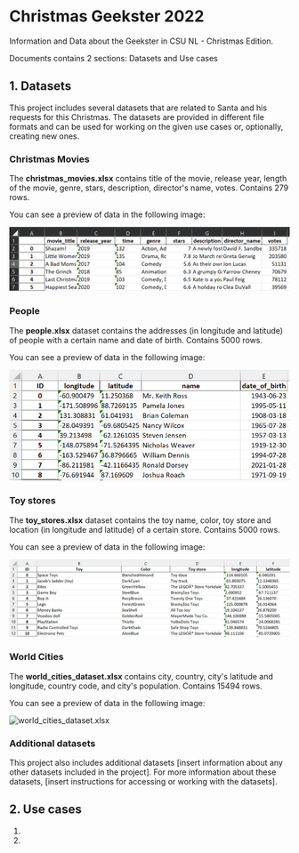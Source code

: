 # Christmas Geekster 2022
Information and Data about the Geekster in CSU NL - Christmas Edition.

Documents contains 2 sections: Datasets and Use cases

## 1. Datasets

This project includes several datasets that are related to Santa and his requests for this Christmas. The datasets are provided in different file formats and can be used for working on the given use cases or, optionally, creating new ones.

### Christmas Movies
The **christmas_movies.xlsx** contains title of the movie, release year, length of the movie, genre, stars, description, director's name, votes. Contains 279 rows.

You can see a preview of data in the following image:

![christmas_movies.xlsx](data_snapshots/christmas_movies.png)

### People

The **people.xlsx** dataset contains the addresses (in longitude and latitude) of people with a certain name and date of birth. Contains 5000 rows. 

You can see a preview of data in the following image:

![people.xlsx](data_snapshots/people.png)

### Toy stores

The **toy_stores.xlsx** dataset contains the toy name, color, toy store and location (in longitude and latitude) of a certain store.  Contains 5000 rows.  

You can see a preview of data in the following image:


![toy_stores.xlsx](data_snapshots/toy_stores.png)

### World Cities
The **world_cities_dataset.xlsx** contains city, country, city's latitude and longitude, country code, and city's population. Contains 15494 rows.

You can see a preview of data in the following image:

![world_cities_dataset.xlsx](data_snapshots/world_cities_dataset.png)

### Additional datasets

This project also includes additional datasets [insert information about any other datasets included in the project]. For more information about these datasets, [insert instructions for accessing or working with the datasets].

## 2. Use cases

1. 
2. 
